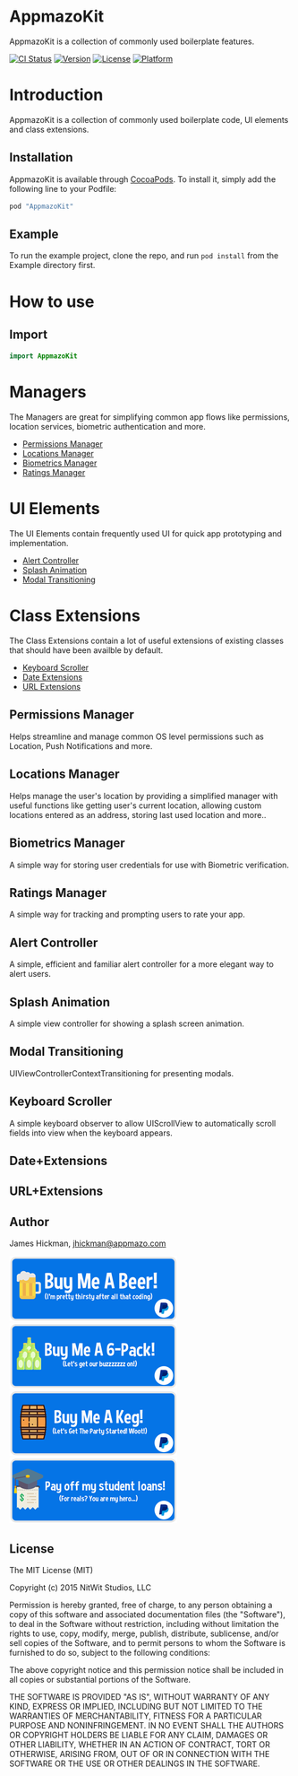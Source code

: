 # AppmazoKit
AppmazoKit is a collection of commonly used boilerplate features.

[![CI Status](http://img.shields.io/travis/Appmazo/AppmazoKit.svg?style=flat)](https://travis-ci.org/Appmazo/AppmazoKit)
[![Version](https://img.shields.io/cocoapods/v/AppmazoKit.svg?style=flat)](http://cocoapods.org/pods/AppmazoKit.svg)
[![License](https://img.shields.io/cocoapods/l/AppmazoKit.svg?style=flat)](http://cocoapods.org/pods/AppmazoKit.svg)
[![Platform](https://img.shields.io/cocoapods/p/AppmazoKit.svg?style=flat)](http://cocoapods.org/pods/AppmazoKit.svg)

# Introduction
AppmazoKit is a collection of commonly used boilerplate code, UI elements and class extensions. 

## Installation

AppmazoKit is available through [CocoaPods](http://cocoapods.org). To install
it, simply add the following line to your Podfile:

```ruby
pod "AppmazoKit"
```

## Example

To run the example project, clone the repo, and run `pod install` from the Example directory first.

# How to use

## Import

```swift
import AppmazoKit
```

# Managers

The Managers are great for simplifying common app flows like permissions, location services, biometric authentication and more.

- [Permissions Manager](#permissionsmanager)
- [Locations Manager](#locationsmanager)
- [Biometrics Manager](#biometricsmanager)
- [Ratings Manager](#ratingsmanager)

# UI Elements

The UI Elements contain frequently used UI for quick app prototyping and implementation.

- [Alert Controller](#alertcontroller)
- [Splash Animation](#splashanimation)
- [Modal Transitioning](#modaltransitioning)

# Class Extensions

The Class Extensions contain a lot of useful extensions of existing classes that should have been availble by default.

- [Keyboard Scroller](#keyboardscroller)
- [Date Extensions](#dateextensions)
- [URL Extensions](#urlextensions)

<a name="permissionsmanager">

## Permissions Manager

Helps streamline and manage common OS level permissions such as Location, Push Notifications and more.

<a name="locationsmanager">

## Locations Manager

Helps manage the user's location by providing a simplified manager with useful functions like getting user's current location, allowing custom locations entered as an address, storing last used location and more..

<a name="biometricsmanager">

## Biometrics Manager

A simple way for storing user credentials for use with Biometric verification.

<a name="ratingsmanager">

## Ratings Manager

A simple way for tracking and prompting users to rate your app.

<a name="alertcontroller">

## Alert Controller

A simple, efficient and familiar alert controller for a more elegant way to alert users.

<a name="splashanimation">

## Splash Animation

A simple view controller for showing a splash screen animation.

<a name="modaltransitioning">

## Modal Transitioning

UIViewControllerContextTransitioning for presenting modals.

<a name="keyboardscroller">

## Keyboard Scroller

A simple keyboard observer to allow UIScrollView to automatically scroll fields into view when the keyboard appears.

<a name="dateextensions">

## Date+Extensions

<a name="urlextensions">

## URL+Extensions

## Author

James Hickman, jhickman@appmazo.com

[![paypal](/Images/Buy-Me-A-Beer.png)](https://www.paypal.com/cgi-bin/webscr?cmd=_s-xclick&hosted_button_id=CDFW3PEB76THY)
[![paypal](/Images/Buy-Me-A-6-Pack.png)](https://www.paypal.com/cgi-bin/webscr?cmd=_s-xclick&hosted_button_id=B9QN4JF35KQUE)
[![paypal](/Images/Buy-Me-A-Keg.png)](https://www.paypal.com/cgi-bin/webscr?cmd=_s-xclick&hosted_button_id=LGEHVAADUAMQJ)
[![paypal](/Images/Pay-Off-My-Student-Loans.png)](https://www.paypal.com/cgi-bin/webscr?cmd=_s-xclick&hosted_button_id=FM6AQMF7YWRXY)

## License

The MIT License (MIT)

Copyright (c) 2015 NitWit Studios, LLC

Permission is hereby granted, free of charge, to any person obtaining a copy
of this software and associated documentation files (the "Software"), to deal
in the Software without restriction, including without limitation the rights
to use, copy, modify, merge, publish, distribute, sublicense, and/or sell
copies of the Software, and to permit persons to whom the Software is
furnished to do so, subject to the following conditions:

The above copyright notice and this permission notice shall be included in
all copies or substantial portions of the Software.

THE SOFTWARE IS PROVIDED "AS IS", WITHOUT WARRANTY OF ANY KIND, EXPRESS OR
IMPLIED, INCLUDING BUT NOT LIMITED TO THE WARRANTIES OF MERCHANTABILITY,
FITNESS FOR A PARTICULAR PURPOSE AND NONINFRINGEMENT. IN NO EVENT SHALL THE
AUTHORS OR COPYRIGHT HOLDERS BE LIABLE FOR ANY CLAIM, DAMAGES OR OTHER
LIABILITY, WHETHER IN AN ACTION OF CONTRACT, TORT OR OTHERWISE, ARISING FROM,
OUT OF OR IN CONNECTION WITH THE SOFTWARE OR THE USE OR OTHER DEALINGS IN
THE SOFTWARE.
